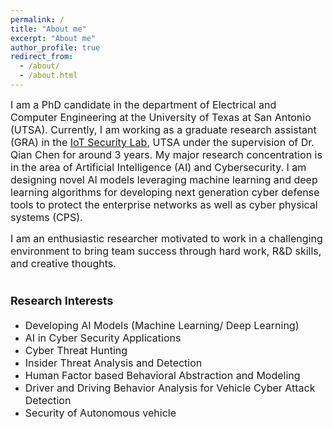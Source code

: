 ```yaml
---
permalink: /
title: "About me"
excerpt: "About me"
author_profile: true
redirect_from: 
  - /about/
  - /about.html
---
```

<font size="3"> I am a PhD candidate in the department of Electrical and Computer Engineering at the University of Texas at San Antonio (UTSA). Currently, I am working as a graduate research assistant (GRA) in the [IoT Security Lab](https://engineering.utsa.edu/iotsecuritylab/), UTSA under the supervision of Dr. Qian Chen for around 3 years. My major research concentration is in the area of Artificial Intelligence (AI) and Cybersecurity. I am designing novel AI models leveraging machine learning and deep learning algorithms for developing next generation cyber defense tools to protect the enterprise networks as well as cyber physical systems (CPS).

I am an enthusiastic researcher motivated to work in a challenging environment to bring team success through hard work, R&D skills, and creative thoughts.  
</font>

<font size="4">Research Interests</font>
======
*	<font size="3">Developing AI Models (Machine Learning/ Deep Learning) </font>
*	<font size="3">AI in Cyber Security Applications</font>
*	<font size="3">Cyber Threat Hunting</font>
*	<font size="3">Insider Threat Analysis and Detection</font>
*	<font size="3">Human Factor based Behavioral Abstraction and Modeling</font>
*	<font size="3">Driver and Driving Behavior Analysis for Vehicle Cyber Attack Detection</font>
*	<font size="3">Security of Autonomous vehicle </font>





